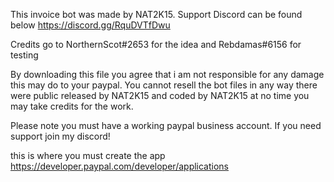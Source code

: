 This invoice bot was made by NAT2K15. Support Discord can be found below
https://discord.gg/RquDVTfDwu

Credits go to NorthernScot#2653 for the idea and Rebdamas#6156 for testing

By downloading this file you agree that i am not responsible for any damage this may do to your paypal. You cannot resell the bot files
in any way there were public released by NAT2K15 and coded by NAT2K15 at no time you may take credits for the work.



Please note you must have a working paypal business account. If you need support join my discord!

this is where you must create the app https://developer.paypal.com/developer/applications
